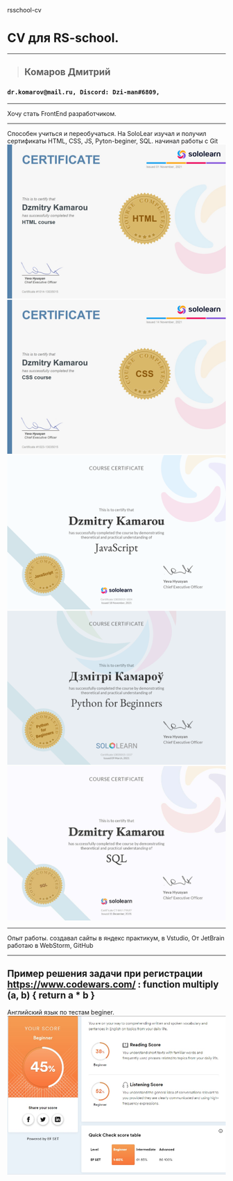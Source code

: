 rsschool-cv
# **CV для RS-school.**
***
> ## Комаров Дмитрий


###  `dr.komarov@mail.ru, Discord: Dzi-man#6809, `
___

Хочу стать FrontEnd  разработчиком.

---
Способен учиться и переобучаться.
На SoloLear изучал  и получил сертификаты HTML,
CSS, JS, Pyton-beginer, SQL. начинал работы с Git
![Test](img/cert-1014-13035015.jpg "Test")
![Test](img/cert-1023-13035015.jpg "Test")
![Test](img/cert-13035015-1024.png "Test")
![Test](img/cert-13035015-1157.png "Test")
![Test](img/cert-SQL-dec2021.jpg "Test")

****
Опыт работы. создавал  сайты в яндекс практикум, в  Vstudio, От JetBrain работаю в  WebStorm, GitHub


----
Пример решения задачи  при регистрации **https://www.codewars.com/** :
function multiply (a, b) {
return a * b
}
----

Английский язык  по тестам beginer.
![Test](img/engl-test1.jpg "Test")
